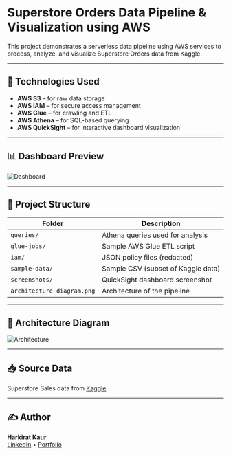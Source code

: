 # Superstore Orders Data Pipeline & Visualization using AWS

This project demonstrates a serverless data pipeline using AWS services to process, analyze, and visualize Superstore Orders data from Kaggle.

---

## 🔧 Technologies Used

- **AWS S3** – for raw data storage
- **AWS IAM** – for secure access management
- **AWS Glue** – for crawling and ETL
- **AWS Athena** – for SQL-based querying
- **AWS QuickSight** – for interactive dashboard visualization

---

## 📊 Dashboard Preview

![Dashboard](./screenshots/dashboard-quickSight.png)

---

## 📁 Project Structure

| Folder           | Description                          |
|------------------|--------------------------------------|
| `queries/`       | Athena queries used for analysis     |
| `glue-jobs/`     | Sample AWS Glue ETL script           |
| `iam/`           | JSON policy files (redacted)         |
| `sample-data/`   | Sample CSV (subset of Kaggle data)   |
| `screenshots/`   | QuickSight dashboard screenshot      |
| `architecture-diagram.png` | Architecture of the pipeline |

---

## 📌 Architecture Diagram

![Architecture](./architecture-diagram.png)

---

## 📥 Source Data

Superstore Sales data from [Kaggle](https://www.kaggle.com/datasets/vivek468/superstore-dataset-final)

---

## ✍️ Author

**Harkirat Kaur**  
[LinkedIn](https://linkedin.com/in/harkirat-kaur-) • [Portfolio](https://keeratkaur.github.io/Portfolio)

